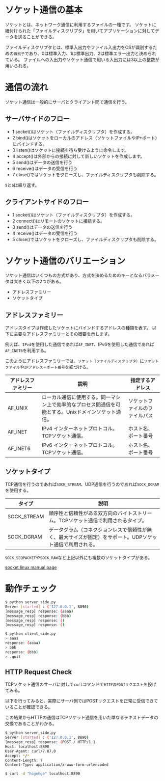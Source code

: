 # ソケット通信の基本

ソケットとは、ネットワーク通信に利用するファイルの一種です。
ソケットに紐付けられた「ファイルディスクリプタ」を用いてアプリケーションに対してデータを送ることができる。

ファイルディスクリプタとは、標準入出力やファイル入出力をOSが識別するための`識別子`であり、0は標準入力、1は標準出力、2は標準エラー出力と決められている。
ファイルへの入出力やソケット通信で用いる入出力には3以上の整数が用いられる。

# 通信の流れ

ソケット通信は一般的にサーバとクライアント間で通信を行う。

## サーバサイドのフロー

- 1 socket()はソケット（ファイルディスクリプタ）を作成する。
- 2 bind()はソケットをローカルのアドレス（ソケットファイルやIP+ポート）にバインドする。
- 3 listen()はソケットに接続を待ち受けるように命令します。
- 4 accept()は外部からの接続に対して新しいソケットを作成します。
- 5 send()はデータの送信を行う
- 6 receive()はデータの受信を行う
- 7 close()ではソケットをクローズし、ファイルディスクリプタも削除する。

`5`と`6`は繰り返す。

## クライアントサイドのフロー

- 1 socket()はソケット（ファイルディスクリプタ）を作成する。
- 2 connect()はリモートのソケットに接続する。
- 3 send()はデータの送信を行う
- 4 receive()はデータの受信を行う
- 5 close()ではソケットをクローズし、ファイルディスクリプタも削除する。

# ソケット通信のバリエーション
ソケット通信はいくつもの方式があり、方式を決めるためのキーとなるパラメータは大きく以下の2つがある。

- アドレスファミリー
- ソケットタイプ

## アドレスファミリー

アドレスタイプは作成したソケットにバインドするアドレスの種類を表す。
以下に主要なアドレスファミリーとその概要を示します。

例えば、`IPv4`を使用した通信であれば`AF_INET`、IPv6を使用した通信であれば`AF_INET6`を利用する。

このようにアドレスファミリーでは、`ソケット（ファイルディスクリプタ）`に`ソケットファイル`や`IPアドレス＋ポート番号`を紐づける。


| アドレスファミリー | 説明 | 指定するアドレス |
| ---- | ---- | ---- |
| AF_UNIX | ローカル通信に使用する。同一マシン上で効率的なプロセス間通信を可能とする。Unixドメインソケット通信。 | ソケットファイルのファイルパス |
| AF_INET | IPv4 インターネットプロトコル。TCPソケット通信。 | ホスト名、ポート番号 |
| AF_INET6 | IPv6 インターネットプロトコル。TCPソケット通信。 | ホスト名、ポート番号 |

## ソケットタイプ

TCP通信を行うのであれば`SOCK_STREAM`、UDP通信を行うのであれば`SOCK_DGRAM`を使用する。

| タイプ | 説明 |
| ---- | ---- |
| SOCK_STREAM | 順序性と信頼性がある双方向のバイトストリーム。TCPソケット通信で利用されるタイプ。 |
| SOCK_DGRAM | データグラム（コネクションレスで信頼性が無く、最大サイズが固定）をサポート。UDPソケット通信で利用される。 |

`SOCK_SEQPACKET`や`SOCK_RAW`など上記以外にも複数のソケットタイプがある。

[socket linux manual page](https://man7.org/linux/man-pages/man2/socket.2.html)

# 動作チェック

```bash
$ python server_side.py
Server [started] : ('127.0.0.1', 8890)
[message_resp] response: (aaaa)
[message_resp] response: (bbb)
[message_resp] response: ()
[message_resp] response: ()
```

```bash
$ python client_side.py
> aaaa
response: (aaaa)
> bbb
response: (bbb)
> .quit
```

## HTTP Request Check

TCPソケット通信のサーバに対して`curl`コマンドで`HTTPのPOSTリクエスト`を投げてみる。

以下を行ってみると、実際にサーバ側ではPOSTリクエストを正常に受信できていることが確認できる。

この結果からHTTPの通信はTCPソケット通信を用いた単なるテキストデータの交換であることがわかる。

```bash
$ python server_side.py
Server [started] : ('127.0.0.1', 8890)
[message_resp] response: (POST / HTTP/1.1
Host: localhost:8890
User-Agent: curl/7.87.0
Accept: */*
Content-Length: 7
Content-Type: application/x-www-form-urlencoded
```

```bash
$ curl -d "hogehge" localhost:8890
```
